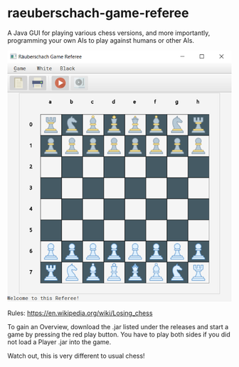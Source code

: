 # raeuberschach-game-referee
A Java GUI for playing various chess versions, and more importantly, programming your own AIs to play against humans or other AIs.

![Screenshot of the Chess GUI](./res/screenshots/overview.png)

Rules: https://en.wikipedia.org/wiki/Losing_chess

To gain an Overview, download the .jar listed under the releases and start a game by pressing the red play button.
You have to play both sides if you did not load a Player .jar into the game.

Watch out, this is very different to usual chess!
